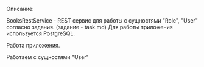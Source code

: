 Описание:

BooksRestService - REST сервис для работы с сущностями "Role", "User" согласно задания.
(задание - task.md) Для работы приложения используется PostgreSQL.

Работа приложения.

Работаем с сущностями "User"